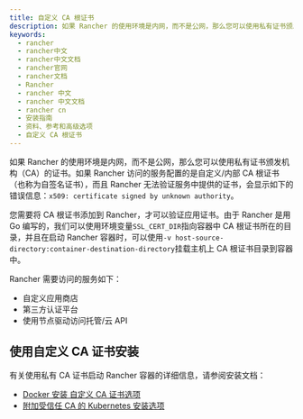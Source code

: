 ```yaml
---
title: 自定义 CA 根证书
description: 如果 Rancher 的使用环境是内网，而不是公网，那么您可以使用私有证书颁发机构（CA）的证书。如果 Rancher 访问的服务配置的是自定义/内部 CA 根证书（也称为自签名证书），而且 Rancher 无法验证服务中提供的证书，会显示如下的错误信息：x509:certificate signed by unknown authority。
keywords:
  - rancher
  - rancher中文
  - rancher中文文档
  - rancher官网
  - rancher文档
  - Rancher
  - rancher 中文
  - rancher 中文文档
  - rancher cn
  - 安装指南
  - 资料、参考和高级选项
  - 自定义 CA 根证书
---
```


如果 Rancher 的使用环境是内网，而不是公网，那么您可以使用私有证书颁发机构（CA）的证书。如果 Rancher 访问的服务配置的是自定义/内部 CA 根证书（也称为自签名证书），而且 Rancher 无法验证服务中提供的证书，会显示如下的错误信息：`x509: certificate signed by unknown authority`。

您需要将 CA 根证书添加到 Rancher，才可以验证应用证书。由于 Rancher 是用 Go 编写的，我们可以使用环境变量`SSL_CERT_DIR`指向容器中 CA 根证书所在的目录，并且在启动 Rancher 容器时，可以使用`-v host-source-directory:container-destination-directory`挂载主机上 CA 根证书目录到容器中。

Rancher 需要访问的服务如下：

- 自定义应用商店
- 第三方认证平台
- 使用节点驱动访问托管/云 API

## 使用自定义 CA 证书安装

有关使用私有 CA 证书启动 Rancher 容器的详细信息，请参阅安装文档：

- [Docker 安装 自定义 CA 证书选项](/docs/rancher2/installation/other-installation-methods/single-node-docker/advanced/_index)
- [附加受信任 CA 的 Kubernetes 安装选项](/docs/rancher2/installation/resources/chart-options/_index)
